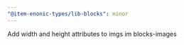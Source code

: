 ```yaml
---
"@item-enonic-types/lib-blocks": minor
---
```


Add width and height attributes to imgs im blocks-images
